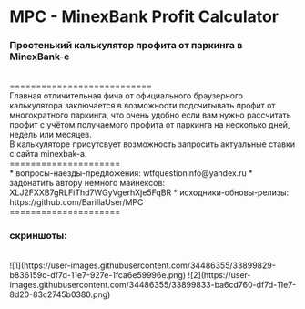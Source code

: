 # MPC - MinexBank Profit Calculator
<h3>Простенький калькулятор профита от паркинга в MinexBank-е</h3>
<br>
===========================
<br>
Главная отличительная фича от официального браузерного калькулятора заключается в
возможности подсчитывать профит от многократного паркинга, что очень удобно если вам нужно
рассчитать профит с учётом получаемого профита от паркинга на несколько дней, недель или месяцев.
<br>
В калькуляторе присутсвует возможность запросить актуальные ставки с сайта minexbak-a.
<br>
=====================
<br>
* вопросы-наезды-предложения: wtfquestioninfo@yandex.ru 
* задонатить автору немного майнексов: XLJ2FXXB7gRLFiThd7WGyVgerhXje5FqBR 
* исходники-обновы-релизы: https://github.com/BarillaUser/MPC
<br>
=====================
<br>
<h3>скриншоты:</h3>
<br>
![1](https://user-images.githubusercontent.com/34486355/33899829-b836159c-df7d-11e7-927e-1fca6e59996e.png)
![2](https://user-images.githubusercontent.com/34486355/33899833-ba6cd760-df7d-11e7-8d20-83c2745b0380.png)
